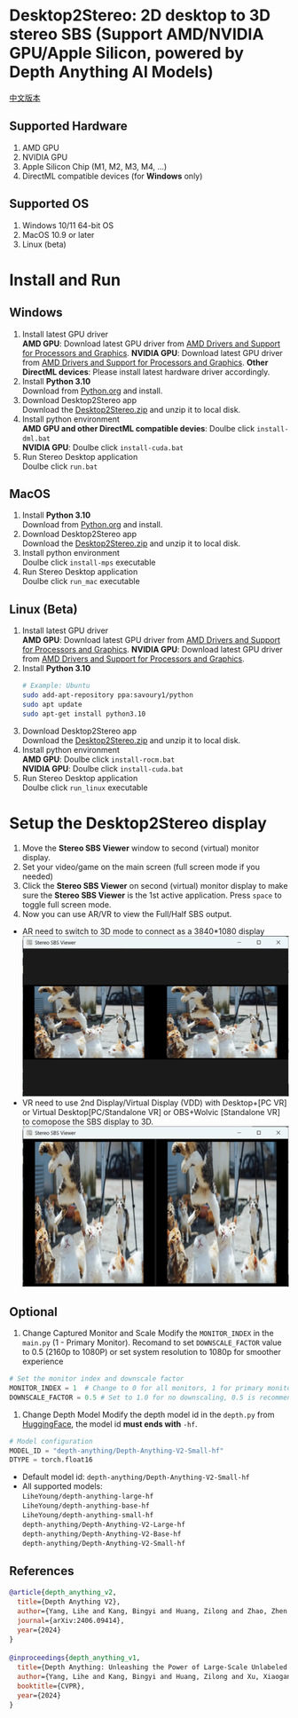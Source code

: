 # Desktop2Stereo: 2D desktop to 3D stereo SBS (Support AMD/NVIDIA GPU/Apple Silicon, powered by Depth Anything AI Models)
[中文版本](./readmeCN.md)
## Supported Hardware  
1. AMD GPU
2. NVIDIA GPU 
3. Apple Silicon Chip (M1, M2, M3, M4, ...)
4. DirectML compatible devices (for **Windows** only)
## Supported OS
1. Windows 10/11 64-bit OS  
2. MacOS 10.9 or later
3. Linux (beta)
# Install and Run  
## Windows 
1. Install latest GPU driver  
**AMD GPU**: Download latest GPU driver from [AMD Drivers and Support for Processors and Graphics](https://www.amd.com/en/support/download/drivers.html). 
**NVIDIA GPU**: Download latest GPU driver from [AMD Drivers and Support for Processors and Graphics](https://www.nvidia.com/en-us/geforce/drivers/).
**Other DirectML devices**: Please install latest hardware driver accordingly.
2. Install **Python 3.10**  
    Download from [Python.org](https://www.python.org/ftp/python/3.10.11/python-3.10.11-amd64.exe) and install.
3. Download Desktop2Stereo app  
   Download the [Desktop2Stereo.zip](https://github.com/lc700x/desktop2stereo/releases/tag/v1.1) and unzip it to local disk. 
4. Install python environment  
**AMD GPU and other DirectML compatible devies**: Doulbe click `install-dml.bat`  
**NVIDIA GPU**: Doulbe click `install-cuda.bat`  
1. Run Stereo Desktop application  
Doulbe click `run.bat`
## MacOS 
1. Install **Python 3.10**  
    Download from [Python.org](https://www.python.org/ftp/python/3.10.11/python-3.10.11-macos11.pkg) and install.
2. Download Desktop2Stereo app  
   Download the [Desktop2Stereo.zip](https://github.com/lc700x/desktop2stereo/releases/tag/v1.1) and unzip it to local disk.
3. Install python environment  
Doulbe click `install-mps` executable
1. Run Stereo Desktop application  
Doulbe click `run_mac` executable
## Linux (Beta)
1. Install latest GPU driver  
**AMD GPU**: Download latest GPU driver from [AMD Drivers and Support for Processors and Graphics](https://www.amd.com/en/support/download/drivers.html). 
**NVIDIA GPU**: Download latest GPU driver from [AMD Drivers and Support for Processors and Graphics](https://www.nvidia.com/en-us/geforce/drivers/).
1. Install **Python 3.10**  
    ```bash
    # Example: Ubuntu
    sudo add-apt-repository ppa:savoury1/python
    sudo apt update
    sudo apt-get install python3.10
    ```
2. Download Desktop2Stereo app  
   Download the [Desktop2Stereo.zip](https://github.com/lc700x/desktop2stereo/releases/tag/v1.1) and unzip it to local disk.
3. Install python environment  
**AMD GPU**: Doulbe click `install-rocm.bat`  
**NVIDIA GPU**: Doulbe click `install-cuda.bat`  
1. Run Stereo Desktop application  
Doulbe click `run_linux` executable
# Setup the Desktop2Stereo display
1. Move the **Stereo SBS Viewer** window to second (virtual) monitor display.
2. Set your video/game on the main screen (full screen mode if you needed)
3. Click the **Stereo SBS Viewer** on second (virtual) monitor display to make sure the **Stereo SBS Viewer** is the 1st active application. Press `space` to toggle full screen mode. 
4. Now you can use AR/VR to view the Full/Half SBS output. 
- AR need to switch to 3D mode to connect as a 3840*1080 display
![Full-SBS](./assets/FullSBS.png)
- VR need to use 2nd Display/Virtual Display (VDD) with Desktop+[PC VR] or Virtual Desktop[PC/Standalone VR] or OBS+Wolvic [Standalone VR] to comopose the SBS display to 3D.
![Half-SBS](./assets/HalfSBS.png)
## Optional
1. Change Captured Monitor and Scale
Modify the `MONITOR_INDEX` in the `main.py` (1 - Primary Monitor).
Recomand to set `DOWNSCALE_FACTOR` value to 0.5 (2160p to 1080P) or set system resolution to 1080p for smoother experience
```python
# Set the monitor index and downscale factor
MONITOR_INDEX = 1  # Change to 0 for all monitors, 1 for primary monitor, ...
DOWNSCALE_FACTOR = 0.5 # Set to 1.0 for no downscaling, 0.5 is recommended for performance
```
1. Change Depth Model
Modify the depth model id in the `depth.py` from [HuggingFace](https://huggingface.co/), the model id **must ends with** `-hf`. 
```python
# Model configuration
MODEL_ID = "depth-anything/Depth-Anything-V2-Small-hf"
DTYPE = torch.float16
```
- Default model id: `depth-anything/Depth-Anything-V2-Small-hf`
- All supported models:  
`LiheYoung/depth-anything-large-hf`  
`LiheYoung/depth-anything-base-hf`  
`LiheYoung/depth-anything-small-hf`  
`depth-anything/Depth-Anything-V2-Large-hf`  
`depth-anything/Depth-Anything-V2-Base-hf`  
`depth-anything/Depth-Anything-V2-Small-hf`  
## References
```BIBTEX
@article{depth_anything_v2,
  title={Depth Anything V2},
  author={Yang, Lihe and Kang, Bingyi and Huang, Zilong and Zhao, Zhen and Xu, Xiaogang and Feng, Jiashi and Zhao, Hengshuang},
  journal={arXiv:2406.09414},
  year={2024}
}

@inproceedings{depth_anything_v1,
  title={Depth Anything: Unleashing the Power of Large-Scale Unlabeled Data}, 
  author={Yang, Lihe and Kang, Bingyi and Huang, Zilong and Xu, Xiaogang and Feng, Jiashi and Zhao, Hengshuang},
  booktitle={CVPR},
  year={2024}
}
```
